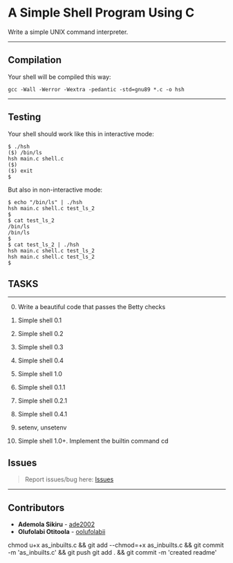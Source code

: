 # A Simple Shell Program Using C

Write a simple UNIX command interpreter.

---

## Compilation

Your shell will be compiled this way:

```
gcc -Wall -Werror -Wextra -pedantic -std=gnu89 *.c -o hsh
```

---

## Testing

Your shell should work like this in interactive mode:

```
$ ./hsh
($) /bin/ls
hsh main.c shell.c
($)
($) exit
$
```

But also in non-interactive mode:

```
$ echo "/bin/ls" | ./hsh
hsh main.c shell.c test_ls_2
$
$ cat test_ls_2
/bin/ls
/bin/ls
$
$ cat test_ls_2 | ./hsh
hsh main.c shell.c test_ls_2
hsh main.c shell.c test_ls_2
$
```

## TASKS

---

0. Write a beautiful code that passes the Betty checks

1. Simple shell 0.1

2. Simple shell 0.2

3. Simple shell 0.3

4. Simple shell 0.4

5. Simple shell 1.0

6. Simple shell 0.1.1

7. Simple shell 0.2.1

8. Simple shell 0.4.1

9. setenv, unsetenv

10. Simple shell 1.0+. Implement the builtin command cd





## Issues

> Report issues/bug here: [Issues](https://github.com/oolufolabii/simple_shell/issues)

---

## Contributors

+ **Ademola Sikiru** - [ade2002](https://github.com/Ade2002/)
+ **Olufolabi Otitoola** - [oolufolabii](github.com/oolufolabii/)

chmod u+x as_inbuilts.c && git add --chmod=+x as_inbuilts.c && git commit -m 'as_inbuilts.c' && git push
git add . && git commit -m 'created readme'
